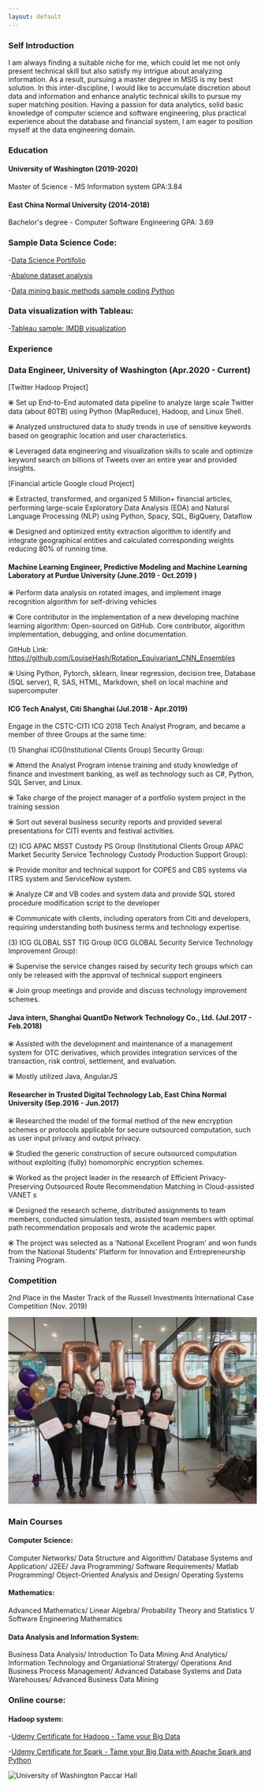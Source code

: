```yaml
---
layout: default
---
```



### Self Introduction
I am always finding a suitable niche for me, which could let me not only present technical skill but also satisfy my intrigue about analyzing information. As a result, pursuing a master degree in MSIS is my best solution. In this inter-discipline, I would like to accumulate discretion about data and information and enhance analytic technical skills to pursue my super matching position. Having a passion for data analytics, solid basic knowledge of computer science and software engineering, plus practical experience about the database and financial system, I am eager to position myself at the data engineering domain. 

### Education
#### University of Washington (2019-2020)
Master of Science - MS  Information system
GPA:3.84

#### East China Normal University (2014-2018)
Bachelor's degree - Computer Software Engineering
GPA: 3.69

### Sample Data Science Code:

-[Data Science Portifolio](https://github.com/LouiseHash/Data-science-portifolio)

-[Abalone dataset analysis](https://github.com/LouiseHash/data-analysis-for-abalone-dataset/blob/master/Data%20analysis%20for%20abalone.ipynb)

-[Data mining basic methods sample coding Python](https://github.com/LouiseHash/data-mining-python)

### Data visualization with Tableau:
-[Tableau sample: IMDB visualization](https://public.tableau.com/profile/wenjun.yu#!/vizhome/WenjunYu_IMDB/DashboardIMDB?publish=yes)

### Experience

### Data Engineer, University of Washington (Apr.2020 - Current)
[Twitter Hadoop Project]

⦿ Set up End-to-End automated data pipeline to analyze large scale Twitter data (about 80TB) using Python (MapReduce), Hadoop, and Linux Shell.

⦿ Analyzed unstructured data to study trends in use of sensitive keywords based on geographic location and user characteristics.

⦿ Leveraged data engineering and visualization skills to scale and optimize keyword search on billions of Tweets over an entire year and provided insights.

[Financial article Google cloud Project]

⦿ Extracted, transformed, and organized 5 Million+ financial articles, performing large-scale Exploratory Data Analysis (EDA) and Natural Language Processing (NLP) using Python, Spacy, SQL, BigQuery, Dataflow

⦿ Designed and optimized entity extraction algorithm to identify and integrate geographical entities and calculated corresponding weights reducing 80% of running time.

#### Machine Learning Engineer, Predictive Modeling and Machine Learning Laboratory at Purdue University (June.2019 - Oct.2019 )
⦿	Perform data analysis on rotated images, and implement image recognition algorithm for self-driving vehicles 

⦿	Core contributor in the implementation of a new developing machine learning algorithm: Open-sourced on GitHub. Core contributor, algorithm implementation, debugging, and online documentation.

GitHub Link: https://github.com/LouiseHash/Rotation_Equivariant_CNN_Ensembles

⦿	Using Python, Pytorch, sklearn, linear regression, decision tree, Database (SQL server), R, SAS, HTML, Markdown, shell on local machine and supercomputer

#### ICG Tech Analyst, Citi Shanghai (Jul.2018 - Apr.2019)
Engage in the CSTC-CITI ICG 2018 Tech Analyst Program, and became a member of three Groups at the same time:

(1) Shanghai ICG(Institutional Clients Group) Security Group:

⦿	Attend the Analyst Program intense training and study knowledge of finance and investment banking, as well as technology such as C#, Python, SQL Server, and Linux. 

⦿	Take charge of the project manager of a portfolio system project in the training session

⦿	Sort out several business security reports and provided several presentations for CITI events and festival activities. 

(2) ICG APAC MSST Custody PS Group (Institutional Clients Group APAC Market Security Service Technology Custody Production Support Group):

⦿	Provide monitor and technical support for COPES and CBS systems via ITRS system and ServiceNow system.

⦿	Analyze C# and VB codes and system data and provide SQL stored procedure modification script to the developer

⦿	Communicate with clients, including operators from Citi and developers, requiring understanding both business terms and technology expertise.

(3) ICG GLOBAL SST TIG Group (ICG GLOBAL Security Service Technology Improvement Group):

⦿	Supervise the service changes raised by security tech groups which can only be released with the approval of technical support engineers 

⦿	Join group meetings and provide and discuss technology improvement schemes.  

#### Java intern, Shanghai QuantDo Network Technology Co., Ltd. (Jul.2017 - Feb.2018)
⦿	Assisted with the development and maintenance of a management system for OTC derivatives, which provides integration services of the transaction, risk control, settlement, and evaluation.

⦿ Mostly utilized Java, AngularJS 

#### Researcher in Trusted Digital Technology Lab, East China Normal University (Sep.2016 - Jun.2017)
⦿	Researched the model of the formal method of the new encryption schemes or protocols applicable for secure outsourced computation, such as user input privacy and output privacy.

⦿	Studied the generic construction of secure outsourced computation without exploiting (fully) homomorphic encryption schemes.

⦿	Worked as the project leader in the research of Efficient Privacy-Preserving Outsourced Route Recommendation Matching in Cloud-assisted VANET s

⦿	Designed the research scheme, distributed assignments to team members, conducted simulation tests, assisted team members with optimal path recommendation proposals and wrote the academic paper. 

⦿	The project was selected as a ‘National Excellent Program’ and won funds from the National Students’ Platform for Innovation and Entrepreneurship Training Program.

### Competition 
2nd Place in the Master Track of the Russell Investments International Case Competition (Nov. 2019)

![Competition Claim photo](https://github.com/LouiseHash/LouiseHash.github.io/blob/master/img/photos/claim2.jpg?raw=true)

### Main Courses
#### Computer Science:
Computer Networks/ Data Structure and Algorithm/ Database Systems and Application/ J2EE/ Java Programming/ Software Requirements/ Matlab Programming/ Object-Oriented Analysis and Design/ Operating Systems
#### Mathematics:
Advanced Mathematics/ Linear Algebra/ Probability Theory and Statistics 1/ Software Engineering Mathematics
#### Data Analysis and Information System:
Business Data Analysis/ Introduction To Data Mining And Analytics/ Information Technology and Organiational Stratergy/ Operations And Business Process Management/ Advanced Database Systems and Data Warehouses/ Advanced Business Data Mining
### Online course:
#### Hadoop system:
-[Udemy Certificate for Hadoop - Tame your Big Data](https://www.udemy.com/certificate/UC-3372f101-2d00-4b57-b980-8e491e010abc/)

-[Udemy Certificate for Spark - Tame your Big Data with Apache Spark and Python](https://www.udemy.com/certificate/UC-70249a28-0df4-484b-b052-8f8b67ea90ee/)

![University of Washington Paccar Hall](https://github.com/LouiseHash/LouiseHash.github.io/blob/master/img/photos/university.jpg?raw=true)

